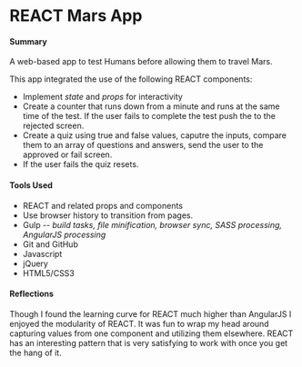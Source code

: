 # REACT Mars App

#### Summary

A web-based app to test Humans before allowing them to travel Mars.

This app integrated the use of the following REACT components:

- Implement *state* and *props* for interactivity
- Create a counter that runs down from a minute and runs at the same time of the test. If the user fails to complete the test push the to the rejected screen.
- Create a quiz using true and false values, caputre the inputs, compare them to an array of questions and answers, send the user to the approved or fail screen.
- If the user fails the quiz resets.

#### Tools Used

- REACT and related props and components
- Use browser history to transition from pages.
- Gulp -- *build tasks, file minification, browser sync, SASS processing, AngularJS processing*
- Git and GitHub
- Javascript
- jQuery
- HTML5/CSS3

#### Reflections

Though I found the learning curve for REACT much higher than AngularJS I enjoyed the modularity of REACT. It was fun to wrap my head around capturing values from one component and utilizing them elsewhere. REACT has an interesting pattern that is very satisfying to work with once you get the hang of it.
